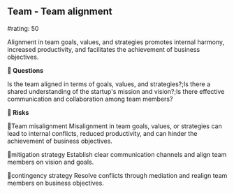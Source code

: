 

## Team - Team alignment

#rating: 50


Alignment in team goals, values, and strategies promotes internal harmony, increased productivity, and facilitates the achievement of business objectives.

**💭 Questions**

Is the team aligned in terms of goals, values, and strategies?;Is there a shared understanding of the startup's mission and vision?;Is there effective communication and collaboration among team members?

**🚨 Risks**

🚨Team misalignment
Misalignment in team goals, values, or strategies can lead to internal conflicts, reduced productivity, and can hinder the achievement of business objectives.

🚨mitigation strategy
Establish clear communication channels and align team members on vision and goals.

🚨contingency strategy
Resolve conflicts through mediation and realign team members on business objectives.




